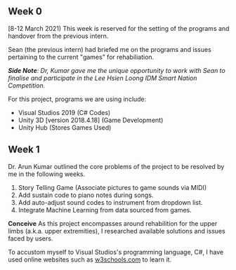 ## Week 0
[8-12 March 2021) 
This week is reserved for the setting of the programs and handover from the previous intern.

Sean (the previous intern) had briefed me on the programs and issues pertaining to the current "games" for rehabiliation. 

***Side Note**: Dr, Kumar gave me the unique opportunity to work with Sean to finalise and participate in the Lee Hsien Loong IDM Smart Nation Competition.*

For this project, programs we are using include:
 - Visual Studios 2019 (C# Codes)
 - Unity 3D [version 2018.4.18] (Game Development)
 - Unity Hub (Stores Games Used)

## Week 1
Dr. Arun Kumar outlined the core problems of the project to be resolved by me in the following weeks.
1. Story Telling Game (Associate pictures to game sounds via MIDI)
2. Add sustain code to piano notes during songs.
3. Add auto-adjust sound codes to instrument from dropdown list.
4.  Integrate Machine Learning from data sourced from games.

**Conceive**
As this project encompasses around rehabilition for the upper limbs (a.k.a. upper extremities), I researched available solutions and issues faced by users. 

To accustom myself to Visual Studios's programming language, C#, I have used online websites such as [w3schools.com](https://www.w3schools.com/cs/default.asp) to learn it. 
<!--stackedit_data:
eyJoaXN0b3J5IjpbLTg1ODk2MTU4NiwxMTY5MDA1MzQ4LDEzOT
kzNTAyOTUsMTAyMDc5NjUwOCwtMTM4MjQxMjA2MiwtNDY3MTUy
OTMwXX0=
-->
